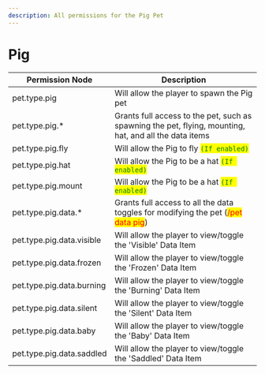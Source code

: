 ```yaml
---
description: All permissions for the Pig Pet
---
```



# Pig
| Permission Node | Description |
| - | - |
| pet.type.pig | Will allow the player to spawn the Pig pet |
| pet.type.pig.* | Grants full access to the pet, such as spawning the pet, flying, mounting, hat, and all the data items |
| pet.type.pig.fly | Will allow the Pig to fly <mark style="color:green;">`(If enabled)`</mark> |
| pet.type.pig.hat | Will allow the Pig to be a hat <mark style="color:green;">`(If enabled)`</mark> |
| pet.type.pig.mount | Will allow the Pig to be a hat <mark style="color:green;">`(If enabled)`</mark> |
| pet.type.pig.data.* | Grants full access to all the data toggles for modifying the pet (<mark style="color:red;">/pet data pig</mark>) |
| pet.type.pig.data.visible | Will allow the player to view/toggle the 'Visible' Data Item |
| pet.type.pig.data.frozen | Will allow the player to view/toggle the 'Frozen' Data Item |
| pet.type.pig.data.burning | Will allow the player to view/toggle the 'Burning' Data Item |
| pet.type.pig.data.silent | Will allow the player to view/toggle the 'Silent' Data Item |
| pet.type.pig.data.baby | Will allow the player to view/toggle the 'Baby' Data Item |
| pet.type.pig.data.saddled | Will allow the player to view/toggle the 'Saddled' Data Item |

